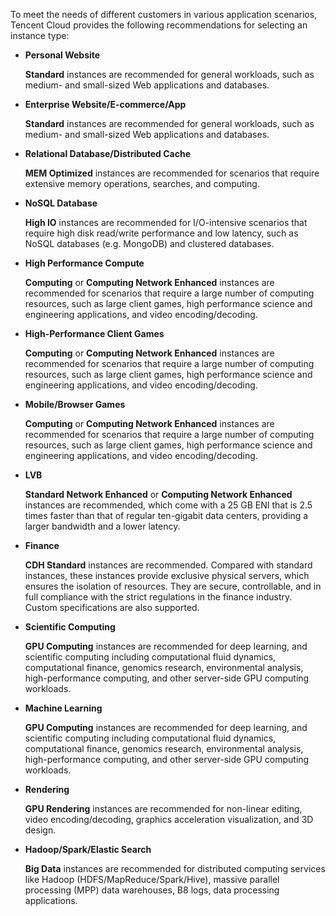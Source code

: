 To meet the needs of different customers in various application scenarios, Tencent Cloud provides the following recommendations for selecting an instance type:

- **Personal Website**

	**Standard** instances are recommended for general workloads, such as medium- and small-sized Web applications and databases.

- **Enterprise Website/E-commerce/App**

	**Standard** instances are recommended for general workloads, such as medium- and small-sized Web applications and databases.

- **Relational Database/Distributed Cache**

	**MEM Optimized** instances are recommended for scenarios that require extensive memory operations, searches, and computing.


- **NoSQL Database**

	**High IO** instances are recommended for I/O-intensive scenarios that require high disk read/write performance and low latency, such as NoSQL databases (e.g. MongoDB) and clustered databases.

- **High Performance Compute**

	**Computing** or **Computing Network Enhanced** instances are recommended for scenarios that require a large number of computing resources, such as large client games, high performance science and engineering applications, and video encoding/decoding.

- **High-Performance Client Games**

	**Computing** or **Computing Network Enhanced** instances are recommended for scenarios that require a large number of computing resources, such as large client games, high performance science and engineering applications, and video encoding/decoding.

- **Mobile/Browser Games**

	**Computing** or **Computing Network Enhanced** instances are recommended for scenarios that require a large number of computing resources, such as large client games, high performance science and engineering applications, and video encoding/decoding.

- **LVB**

	**Standard Network Enhanced** or **Computing Network Enhanced** instances are recommended, which come with a 25 GB ENI that is 2.5 times faster than that of regular ten-gigabit data centers, providing a larger bandwidth and a lower latency.


- **Finance**

	**CDH Standard** instances are recommended. Compared with standard instances, these instances provide exclusive physical servers, which ensures the isolation of resources. They are secure, controllable, and in full compliance with the strict regulations in the finance industry. Custom specifications are also supported.

- **Scientific Computing**

	**GPU Computing** instances are recommended for deep learning, and scientific computing including computational fluid dynamics, computational finance, genomics research, environmental analysis, high-performance computing, and other server-side GPU computing workloads.

- **Machine Learning**

	**GPU Computing** instances are recommended for deep learning, and scientific computing including computational fluid dynamics, computational finance, genomics research, environmental analysis, high-performance computing, and other server-side GPU computing workloads.

- **Rendering**

	**GPU Rendering** instances are recommended for non-linear editing, video encoding/decoding, graphics acceleration visualization, and 3D design.

- **Hadoop/Spark/Elastic Search**

	**Big Data** instances are recommended for distributed computing services like Hadoop (HDFS/MapReduce/Spark/Hive), massive parallel processing (MPP) data warehouses, B8 logs, data processing applications.




